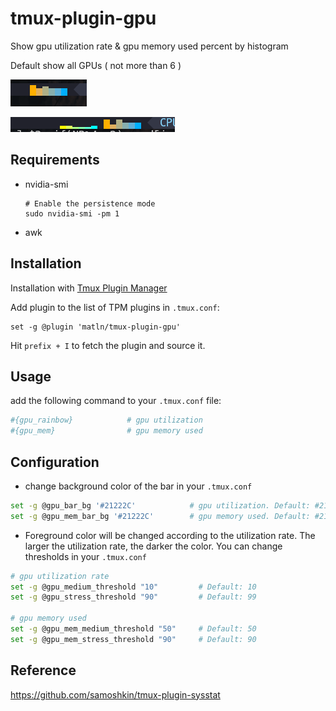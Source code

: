 # tmux-plugin-gpu
Show gpu utilization rate &amp; gpu memory used percent by histogram

Default show all GPUs ( not more than 6 )

![gpu utilization](./screenshots/f1.PNG)

![gpu mem](./screenshots/f2.PNG)

## Requirements

* nvidia-smi
  ```shell
  # Enable the persistence mode
  sudo nvidia-smi -pm 1
  ```

* awk

## Installation

Installation with [Tmux Plugin Manager](https://github.com/tmux-plugins/tpm)

Add plugin to the list of TPM plugins in `.tmux.conf`:

```
set -g @plugin 'matln/tmux-plugin-gpu'
```

Hit `prefix + I` to fetch the plugin and source it.

## Usage

add the following command to your `.tmux.conf` file:

```bash
#{gpu_rainbow}            # gpu utilization
#{gpu_mem}                # gpu memory used
```

## Configuration

* change background color of the bar in your `.tmux.conf`
```bash
set -g @gpu_bar_bg '#21222C'            # gpu utilization. Default: #21222C
set -g @gpu_mem_bar_bg '#21222C'        # gpu memory used. Default: #21222C
```

* Foreground color will be changed according to the utilization rate. The larger the utilization rate, the darker the color. You can change thresholds in your `.tmux.conf`

```bash
# gpu utilization rate
set -g @gpu_medium_threshold "10"         # Default: 10
set -g @gpu_stress_threshold "90"         # Default: 99

# gpu memory used
set -g @gpu_mem_medium_threshold "50"     # Default: 50
set -g @gpu_mem_stress_threshold "90"     # Default: 90
```

## Reference
https://github.com/samoshkin/tmux-plugin-sysstat
